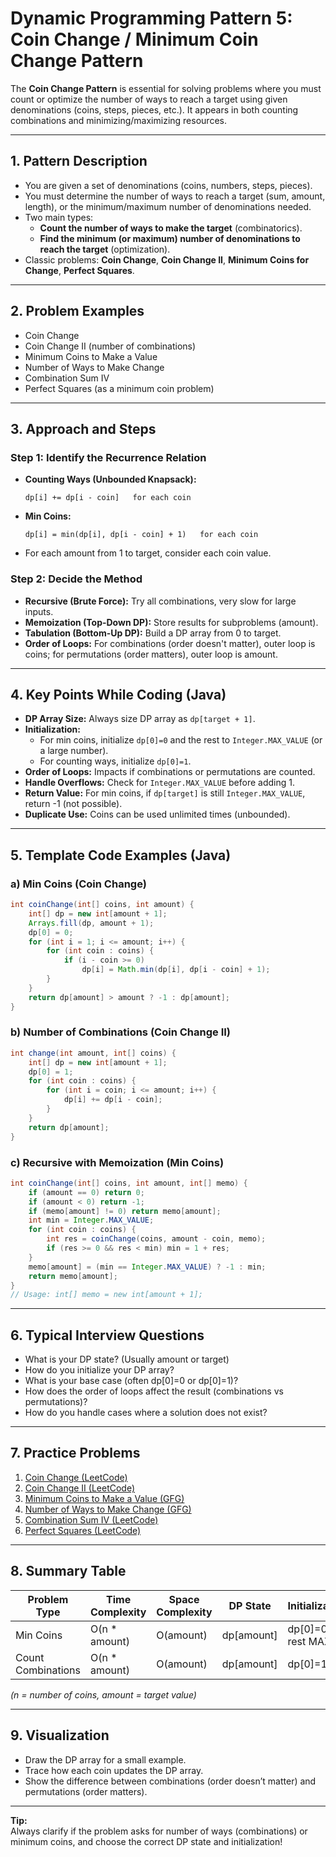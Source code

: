 # Dynamic Programming Pattern 5: Coin Change / Minimum Coin Change Pattern

The **Coin Change Pattern** is essential for solving problems where you must count or optimize the number of ways to reach a target using given denominations (coins, steps, pieces, etc.). It appears in both counting combinations and minimizing/maximizing resources.

---

## 1. **Pattern Description**

- You are given a set of denominations (coins, numbers, steps, pieces).
- You must determine the number of ways to reach a target (sum, amount, length), or the minimum/maximum number of denominations needed.
- Two main types:
  - **Count the number of ways to make the target** (combinatorics).
  - **Find the minimum (or maximum) number of denominations to reach the target** (optimization).
- Classic problems: **Coin Change**, **Coin Change II**, **Minimum Coins for Change**, **Perfect Squares**.

---

## 2. **Problem Examples**

- Coin Change
- Coin Change II (number of combinations)
- Minimum Coins to Make a Value
- Number of Ways to Make Change
- Combination Sum IV
- Perfect Squares (as a minimum coin problem)

---

## 3. **Approach and Steps**

### Step 1: **Identify the Recurrence Relation**
- **Counting Ways (Unbounded Knapsack):**
  ```
  dp[i] += dp[i - coin]   for each coin
  ```
- **Min Coins:**
  ```
  dp[i] = min(dp[i], dp[i - coin] + 1)   for each coin
  ```
- For each amount from 1 to target, consider each coin value.

### Step 2: **Decide the Method**
- **Recursive (Brute Force):** Try all combinations, very slow for large inputs.
- **Memoization (Top-Down DP):** Store results for subproblems (amount).
- **Tabulation (Bottom-Up DP):** Build a DP array from 0 to target.
- **Order of Loops:** For combinations (order doesn't matter), outer loop is coins; for permutations (order matters), outer loop is amount.

---

## 4. **Key Points While Coding (Java)**

- **DP Array Size:** Always size DP array as `dp[target + 1]`.
- **Initialization:**
  - For min coins, initialize `dp[0]=0` and the rest to `Integer.MAX_VALUE` (or a large number).
  - For counting ways, initialize `dp[0]=1`.
- **Order of Loops:** Impacts if combinations or permutations are counted.
- **Handle Overflows:** Check for `Integer.MAX_VALUE` before adding 1.
- **Return Value:** For min coins, if `dp[target]` is still `Integer.MAX_VALUE`, return -1 (not possible).
- **Duplicate Use:** Coins can be used unlimited times (unbounded).

---

## 5. **Template Code Examples (Java)**

### a) Min Coins (Coin Change)

```java
int coinChange(int[] coins, int amount) {
    int[] dp = new int[amount + 1];
    Arrays.fill(dp, amount + 1);
    dp[0] = 0;
    for (int i = 1; i <= amount; i++) {
        for (int coin : coins) {
            if (i - coin >= 0)
                dp[i] = Math.min(dp[i], dp[i - coin] + 1);
        }
    }
    return dp[amount] > amount ? -1 : dp[amount];
}
```

### b) Number of Combinations (Coin Change II)

```java
int change(int amount, int[] coins) {
    int[] dp = new int[amount + 1];
    dp[0] = 1;
    for (int coin : coins) {
        for (int i = coin; i <= amount; i++) {
            dp[i] += dp[i - coin];
        }
    }
    return dp[amount];
}
```

### c) Recursive with Memoization (Min Coins)

```java
int coinChange(int[] coins, int amount, int[] memo) {
    if (amount == 0) return 0;
    if (amount < 0) return -1;
    if (memo[amount] != 0) return memo[amount];
    int min = Integer.MAX_VALUE;
    for (int coin : coins) {
        int res = coinChange(coins, amount - coin, memo);
        if (res >= 0 && res < min) min = 1 + res;
    }
    memo[amount] = (min == Integer.MAX_VALUE) ? -1 : min;
    return memo[amount];
}
// Usage: int[] memo = new int[amount + 1];
```

---

## 6. **Typical Interview Questions**

- What is your DP state? (Usually amount or target)
- How do you initialize your DP array?
- What is your base case (often dp[0]=0 or dp[0]=1)?
- How does the order of loops affect the result (combinations vs permutations)?
- How do you handle cases where a solution does not exist?

---

## 7. **Practice Problems**

1. [Coin Change (LeetCode)](https://leetcode.com/problems/coin-change/)
2. [Coin Change II (LeetCode)](https://leetcode.com/problems/coin-change-ii/)
3. [Minimum Coins to Make a Value (GFG)](https://www.geeksforgeeks.org/find-minimum-number-of-coins-that-make-a-change/)
4. [Number of Ways to Make Change (GFG)](https://www.geeksforgeeks.org/coin-change-dp-7/)
5. [Combination Sum IV (LeetCode)](https://leetcode.com/problems/combination-sum-iv/)
6. [Perfect Squares (LeetCode)](https://leetcode.com/problems/perfect-squares/)

---

## 8. **Summary Table**

| Problem Type        | Time Complexity | Space Complexity | DP State   | Initialization |
|---------------------|-----------------|------------------|------------|----------------|
| Min Coins           | O(n * amount)   | O(amount)        | dp[amount] | dp[0]=0, rest MAX|
| Count Combinations  | O(n * amount)   | O(amount)        | dp[amount] | dp[0]=1        |

*(n = number of coins, amount = target value)*

---

## 9. **Visualization**

- Draw the DP array for a small example.
- Trace how each coin updates the DP array.
- Show the difference between combinations (order doesn’t matter) and permutations (order matters).

---

**Tip:**  
Always clarify if the problem asks for number of ways (combinations) or minimum coins, and choose the correct DP state and initialization!
